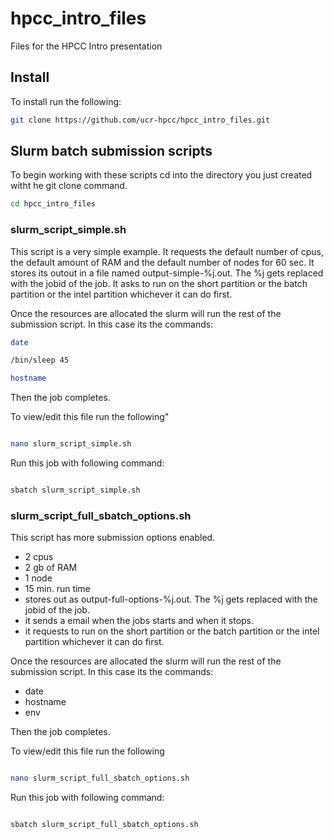 # hpcc_intro_files
Files for the HPCC Intro presentation


## Install
To install run the following:

```bash
git clone https://github.com/ucr-hpcc/hpcc_intro_files.git
```

## Slurm batch submission scripts

To begin working with these scripts cd into the directory you just created witht he git clone command.

```bash
cd hpcc_intro_files
```

### slurm_script_simple.sh


This script is a very simple example.
It requests the default number of cpus, the default amount of RAM and the default number of nodes for 60 sec.
It stores its outout in a file named output-simple-%j.out. The %j gets replaced with the jobid of the job.
It asks to run on the short partition or the batch partition or the intel partition whichever it can do first.

Once the resources are allocated the slurm will run the rest of the submission script.
In this case its the commands:

```bash
date

/bin/sleep 45

hostname
```

Then the job completes.


To view/edit this file run the following"

```bash

nano slurm_script_simple.sh

```


Run this job with following command:

```bash

sbatch slurm_script_simple.sh

```

### slurm_script_full_sbatch_options.sh

This script has more submission options enabled.
* 2 cpus
* 2 gb of RAM
* 1 node
* 15 min. run time
* stores out as output-full-options-%j.out. The %j gets replaced with the jobid of the job.
* it sends a email when the jobs starts and when it stops.
* it requests to run on the short partition or the batch partition or the intel partition whichever it can do first.

Once the resources are allocated the slurm will run the rest of the submission script.
In this case its the commands:

* date
* hostname
* env

Then the job completes.


To view/edit this file run the following

```bash

nano slurm_script_full_sbatch_options.sh

```


Run this job with following command:

```bash

sbatch slurm_script_full_sbatch_options.sh

```

